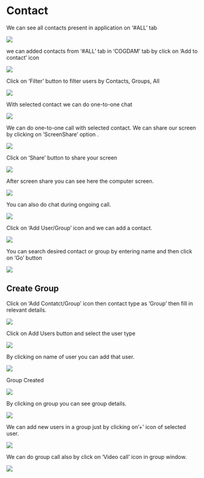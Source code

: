 # Contact

We can see all contacts present in application on ‘\#ALL’ tab

![](../.gitbook/assets/contacts.png)

we can added contacts from ‘\#ALL’ tab in ‘COGDAM’ tab by click on ‘Add to contact’ icon

![](../.gitbook/assets/image%20%28195%29.png)

Click on ‘Filter’ button to filter users by Contacts, Groups, All

![](../.gitbook/assets/image%20%28231%29.png)

With selected contact we can do one-to-one chat

![](../.gitbook/assets/image%20%2836%29.png)

We can do one-to-one call with selected contact. We can share our screen by clicking on ‘ScreenShare’ option .

![](../.gitbook/assets/image%20%2815%29.png)

Click on ‘Share’ button to share your screen

![](../.gitbook/assets/image%20%28135%29.png)

After screen share you can see here the computer screen.

![](../.gitbook/assets/image%20%28137%29.png)

You can also do chat during ongoing call.

![](../.gitbook/assets/image%20%28257%29.png)

Click on ‘Add User/Group’ icon and we can add a contact.

![](../.gitbook/assets/image%20%2810%29.png)

You can search desired contact or group by entering name and then click on ‘Go’ button

![](../.gitbook/assets/image%20%28227%29.png)

##  **Create Group**

Click on ‘Add Contatct/Group’ icon then contact type as ‘Group’ then fill in relevant details.

![](../.gitbook/assets/image%20%28256%29.png)

Click on Add Users button and select the user type

![](../.gitbook/assets/image%20%2867%29.png)

By clicking on name of user you can add that user.

![](../.gitbook/assets/image%20%28207%29.png)

Group Created

![](../.gitbook/assets/image.png)

By clicking on group you can see group details.

![](../.gitbook/assets/image%20%28287%29.png)

We can add new users in a group just by clicking on’+’ icon of selected user.

![](../.gitbook/assets/image%20%28171%29.png)

We can do group call also by click on ‘Video call’ icon in group window.

![](../.gitbook/assets/image%20%2814%29.png)





